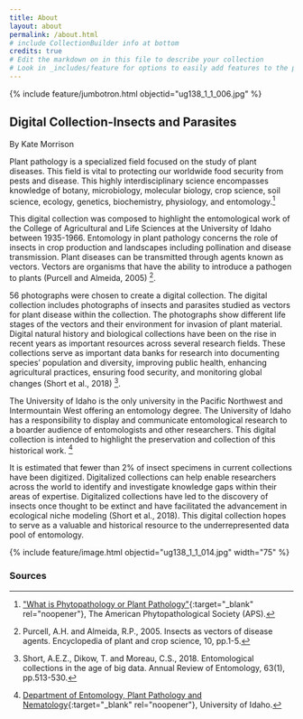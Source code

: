 ```yaml
---
title: About
layout: about
permalink: /about.html
# include CollectionBuilder info at bottom
credits: true
# Edit the markdown on in this file to describe your collection
# Look in _includes/feature for options to easily add features to the page
---
```


{% include feature/jumbotron.html objectid="ug138_1_1_006.jpg" %} 

## Digital Collection-Insects and Parasites 
By Kate Morrison

Plant pathology is a specialized field focused on the study of plant diseases. This field is vital to protecting our worldwide food security from pests and disease. This highly interdisciplinary science encompasses knowledge of botany, microbiology, molecular biology, crop science, soil science, ecology, genetics, biochemistry, physiology, and entomology.[^1]  

This digital collection was composed to highlight the entomological work of the College of Agricultural and Life Sciences at the University of Idaho between 1935-1966. Entomology in plant pathology concerns the role of insects in crop production and landscapes including pollination and disease transmission. Plant diseases can be transmitted through agents known as vectors. Vectors are organisms that have the ability to introduce a pathogen to plants (Purcell and Almeida, 2005) [^2].

56 photographs were chosen to create a digital collection. The digital collection includes photographs of insects and parasites studied as vectors for plant disease within the collection. The photographs show different life stages of the vectors and their environment for invasion of plant material. Digital natural history and biological collections have been on the rise in recent years as important resources across several research fields. These collections serve as important data banks for research into documenting species’ population and diversity, improving public health, enhancing agricultural practices, ensuring food security, and monitoring global changes (Short et al., 2018) [^3]. 

The University of Idaho is the only university in the Pacific Northwest and Intermountain West offering an entomology degree. The University of Idaho has a responsibility to display and communicate entomological research to a boarder audience of entomologists and other researchers. This digital collection is intended to highlight the preservation and collection of this historical work. [^4]

It is estimated that fewer than 2% of insect specimens in current collections have been digitized. Digitalized collections can help enable researchers across the world to identify and investigate knowledge gaps within their areas of expertise. Digitalized collections have led to the discovery of insects once thought to be extinct and have facilitated the advancement in ecological niche modeling (Short et al., 2018). This digital collection hopes to serve as a valuable and historical resource to the underrepresented data pool of entomology. 

{% include feature/image.html objectid="ug138_1_1_014.jpg" width="75" %} 

### Sources

[^1]: ["What is Phytopathology or Plant Pathology"](https://www.apsnet.org/about/Pages/WhatisPhytopathology.aspx){:target="_blank" rel="noopener"}, The American Phytopathological Society (APS).

[^2]: Purcell, A.H. and Almeida, R.P., 2005. Insects as vectors of disease agents. Encyclopedia of plant and crop science, 10, pp.1-5. 

[^3]: Short, A.E.Z., Dikow, T. and Moreau, C.S., 2018. Entomological collections in the age of big data. Annual Review of Entomology, 63(1), pp.513-530. 

[^4]: [Department of Entomology, Plant Pathology and Nematology](https://www.uidaho.edu/cals/entomology-plant-pathology-and-nematology){:target="_blank" rel="noopener"}, University of Idaho.
